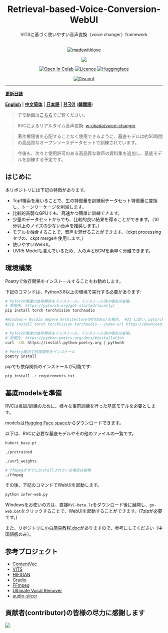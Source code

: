 <div align="center">

<h1>Retrieval-based-Voice-Conversion-WebUI</h1>
VITSに基づく使いやすい音声変換（voice changer）framework<br><br>

[![madewithlove](https://forthebadge.com/images/badges/built-with-love.svg)](https://github.com/RVC-Project/Retrieval-based-Voice-Conversion-WebUI)

<img src="https://counter.seku.su/cmoe?name=rvc&theme=r34" /><br>

[![Open In Colab](https://img.shields.io/badge/Colab-F9AB00?style=for-the-badge&logo=googlecolab&color=525252)](https://colab.research.google.com/github/RVC-Project/Retrieval-based-Voice-Conversion-WebUI/blob/main/Retrieval_based_Voice_Conversion_WebUI.ipynb)
[![Licence](https://img.shields.io/github/license/RVC-Project/Retrieval-based-Voice-Conversion-WebUI?style=for-the-badge)](https://github.com/RVC-Project/Retrieval-based-Voice-Conversion-WebUI/blob/main/LICENSE)
[![Huggingface](https://img.shields.io/badge/🤗%20-Spaces-yellow.svg?style=for-the-badge)](https://huggingface.co/lj1995/VoiceConversionWebUI/tree/main/)

[![Discord](https://img.shields.io/badge/RVC%20Developers-Discord-7289DA?style=for-the-badge&logo=discord&logoColor=white)](https://discord.gg/HcsmBBGyVk)

</div>

---

[**更新日誌**](https://github.com/RVC-Project/Retrieval-based-Voice-Conversion-WebUI/blob/main/docs/Changelog_CN.md)

[**English**](./README.en.md) | [**中文简体**](../README.md) | [**日本語**](./README.ja.md) | [**한국어**](./README.ko.md) ([**韓國語**](./README.ko.han.md))

> デモ動画は[こちら](https://www.bilibili.com/video/BV1pm4y1z7Gm/)でご覧ください。

> RVCによるリアルタイム音声変換: [w-okada/voice-changer](https://github.com/w-okada/voice-changer)

> 著作権侵害を心配することなく使用できるように、基底モデルは約50時間の高品質なオープンソースデータセットで訓練されています。

> 今後も、次々と使用許可のある高品質な歌声の資料集を追加し、基底モデルを訓練する予定です。

## はじめに

本リポジトリには下記の特徴があります。

- Top1検索を用いることで、生の特徴量を訓練用データセット特徴量に変換し、トーンリーケージを削減します。
- 比較的貧弱なGPUでも、高速かつ簡単に訓練できます。
- 少量のデータセットからでも、比較的良い結果を得ることができます。（10分以上のノイズの少ない音声を推奨します。）
- モデルを融合することで、音声を混ぜることができます。（ckpt processingタブの、ckpt mergeを使用します。）
- 使いやすいWebUI。
- UVR5 Modelも含んでいるため、人の声とBGMを素早く分離できます。

## 環境構築

Poetryで依存関係をインストールすることをお勧めします。

下記のコマンドは、Python3.8以上の環境で実行する必要があります:

```bash
# PyTorch関連の依存関係をインストール。インストール済の場合は省略。
# 参照先: https://pytorch.org/get-started/locally/
pip install torch torchvision torchaudio

#Windows＋ Nvidia Ampere Architecture(RTX30xx)の場合、 #21 に従い、pytorchに対応するcuda versionを指定する必要があります。
#pip install torch torchvision torchaudio --index-url https://download.pytorch.org/whl/cu117

# PyTorch関連の依存関係をインストール。インストール済の場合は省略。
# 参照先: https://python-poetry.org/docs/#installation
curl -sSL https://install.python-poetry.org | python3 -

# Poetry経由で依存関係をインストール
poetry install
```

pipでも依存関係のインストールが可能です:

```bash
pip install -r requirements.txt
```

## 基底modelsを準備

RVCは推論/訓練のために、様々な事前訓練を行った基底モデルを必要とします。

modelsは[Hugging Face space](https://huggingface.co/lj1995/VoiceConversionWebUI/tree/main/)からダウンロードできます。

以下は、RVCに必要な基底モデルやその他のファイルの一覧です。

```bash
hubert_base.pt

./pretrained

./uvr5_weights

# ffmpegがすでにinstallされている場合は省略
./ffmpeg
```

その後、下記のコマンドでWebUIを起動します。

```bash
python infer-web.py
```

Windowsをお使いの方は、直接`RVC-beta.7z`をダウンロード後に展開し、`go-web.bat`をクリックすることで、WebUIを起動することができます。(7zipが必要です。)

また、リポジトリに[小白简易教程.doc](./小白简易教程.doc)がありますので、参考にしてください（中国語版のみ）。

## 参考プロジェクト

- [ContentVec](https://github.com/auspicious3000/contentvec/)
- [VITS](https://github.com/jaywalnut310/vits)
- [HIFIGAN](https://github.com/jik876/hifi-gan)
- [Gradio](https://github.com/gradio-app/gradio)
- [FFmpeg](https://github.com/FFmpeg/FFmpeg)
- [Ultimate Vocal Remover](https://github.com/Anjok07/ultimatevocalremovergui)
- [audio-slicer](https://github.com/openvpi/audio-slicer)

## 貢献者(contributor)の皆様の尽力に感謝します

<a href="https://github.com/RVC-Project/Retrieval-based-Voice-Conversion-WebUI/graphs/contributors" target="_blank">
  <img src="https://contrib.rocks/image?repo=RVC-Project/Retrieval-based-Voice-Conversion-WebUI" />
</a>
